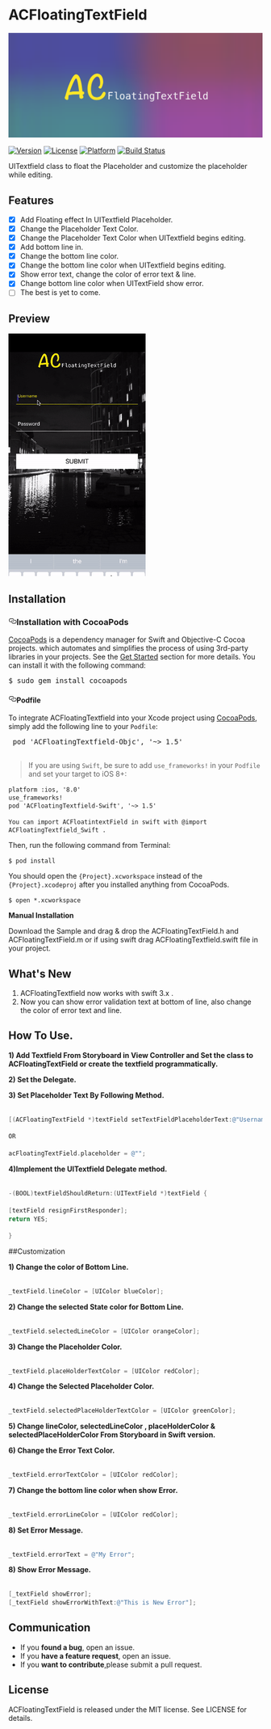 # ACFloatingTextField

![ACFloatingTextfield](https://github.com/ErAbhishekChandani/ACFloatingTextfield/blob/master/ACFloatingField.png "ACFloatingTextfield")

[![Version](https://img.shields.io/cocoapods/v/ACFloatingTextfield-Objc.svg?style=flat)](https://cocoapods.org/pods/ACFloatingTextfield-Objc)
[![License](https://img.shields.io/cocoapods/l/ACFloatingTextfield-Objc.svg?style=flat)](https://cocoapods.org/pods/ACFloatingTextfield-Objc)
[![Platform](https://img.shields.io/cocoapods/p/ACFloatingTextfield-Objc.svg?style=flat)](https://cocoapods.org/pods/ACFloatingTextfield-Objc)
[![Build Status](https://travis-ci.org/ErAbhishekChandani/ACFloatingTextfield.svg?branch=master)](https://travis-ci.org/ErAbhishekChandani/ACFloatingTextfield)

UITextfield class to float the Placeholder and customize the placeholder while editing.

## Features

- [x] Add Floating effect In UITextfield Placeholder.
- [x] Change the Placeholder Text Color.
- [x] Change the Placeholder Text Color when UITextfield begins editing.
- [x] Add bottom line in.
- [x] Change the bottom line color.
- [x] Change the bottom line color when UITextfield begins editing.
- [x] Show error text, change the color of error text & line.
- [x] Change bottom line color when UITextField show error.
- [ ] The best is yet to come.

## Preview

![ACFloatingTextfieldGIF](https://github.com/ErAbhishekChandani/ACFloatingTextfield/blob/master/Example/ACFloatingTextifield.gif)

## Installation

<h3><a id="user-content-installation-with-cocoapods" class="anchor" href="#installation-with-cocoapods" aria-hidden="true"><svg aria-hidden="true" class="octicon octicon-link" height="16" version="1.1" viewBox="0 0 16 16" width="16"><path d="M4 9h1v1H4c-1.5 0-3-1.69-3-3.5S2.55 3 4 3h4c1.45 0 3 1.69 3 3.5 0 1.41-.91 2.72-2 3.25V8.59c.58-.45 1-1.27 1-2.09C10 5.22 8.98 4 8 4H4c-.98 0-2 1.22-2 2.5S3 9 4 9zm9-3h-1v1h1c1 0 2 1.22 2 2.5S13.98 12 13 12H9c-.98 0-2-1.22-2-2.5 0-.83.42-1.64 1-2.09V6.25c-1.09.53-2 1.84-2 3.25C6 11.31 7.55 13 9 13h4c1.45 0 3-1.69 3-3.5S14.5 6 13 6z"></path></svg></a>Installation with CocoaPods</h3>

<p><a href="http://cocoapods.org">CocoaPods</a> is a dependency manager for Swift and Objective-C Cocoa projects.
which automates and simplifies the process of using 3rd-party libraries in your projects.
See the <a href="https://cocoapods.org/#get_started">Get Started</a> section for more details.
You can install it with the following command:</p>

<div class="highlight highlight-source-shell"><pre>$ sudo gem install cocoapods</pre></div>

<h4><a id="user-content-podfile" class="anchor" href="#podfile" aria-hidden="true"><svg aria-hidden="true" class="octicon octicon-link" height="16" version="1.1" viewBox="0 0 16 16" width="16"><path d="M4 9h1v1H4c-1.5 0-3-1.69-3-3.5S2.55 3 4 3h4c1.45 0 3 1.69 3 3.5 0 1.41-.91 2.72-2 3.25V8.59c.58-.45 1-1.27 1-2.09C10 5.22 8.98 4 8 4H4c-.98 0-2 1.22-2 2.5S3 9 4 9zm9-3h-1v1h1c1 0 2 1.22 2 2.5S13.98 12 13 12H9c-.98 0-2-1.22-2-2.5 0-.83.42-1.64 1-2.09V6.25c-1.09.53-2 1.84-2 3.25C6 11.31 7.55 13 9 13h4c1.45 0 3-1.69 3-3.5S14.5 6 13 6z"></path></svg></a>Podfile</h4>

<p>To integrate ACFloatingTextfield into your Xcode project using <a href="http://cocoapods.org">CocoaPods</a>, simply add the following line to your <code>Podfile</code>:</p>

<div class="highlight highlight-source-ruby"><pre> pod 'ACFloatingTextfield-Objc', '~> 1.5'
 <span class="pl-s"></span></pre></div>

<blockquote>
<p>If you are using <code>Swift</code>, be sure to add <code>use_frameworks!</code> in your <code>Podfile</code> and set your target to iOS 8+:</p>
</blockquote>

<pre><code>platform :ios, '8.0'
use_frameworks!
pod 'ACFloatingTextfield-Swift', '~> 1.5'

You can import ACFloatintextField in swift with @import ACFloatingTextfield_Swift .
</code></pre>

<p>Then, run the following command from Terminal:</p>

<pre><code>$ pod install
</code></pre>

<p>You should open the <code>{Project}.xcworkspace</code> instead of the <code>{Project}.xcodeproj</code> after you installed anything from CocoaPods.</p>

<pre><code>$ open *.xcworkspace 
</code></pre>

**Manual Installation**

Download the Sample and drag & drop the ACFloatingTextField.h and ACFloatingTextField.m or if using swift drag ACFloatingTextfield.swift file in your project.

## What's New

1. ACFloatingTextfield now works with swift 3.x .
2. Now you can show error validation text at bottom of line, also change the color of error text and line.

## How To Use.

**1) Add Textfield From Storyboard in View Controller and Set the class to ACFloatingTextField or create the textfield programmatically.**

**2) Set the Delegate.**

**3) Set Placeholder Text By Following Method.**

```objective-c

[(ACFloatingTextField *)textField setTextFieldPlaceholderText:@"Username"];

OR

acFloatingTextField.placeholder = @"";

```

**4)Implement the UITextfield Delegate method.**

```objective-c

-(BOOL)textFieldShouldReturn:(UITextField *)textField {

[textField resignFirstResponder];
return YES;

}

```

##Customization

**1) Change the color of Bottom Line.** 

```objective-c

_textField.lineColor = [UIColor blueColor];

```

**2) Change the selected State color for Bottom Line.**

```objective-c

_textField.selectedLineColor = [UIColor orangeColor];

```

**3) Change the Placeholder Color.**

```objective-c

_textField.placeHolderTextColor = [UIColor redColor];

```

**4) Change the Selected Placeholder Color.**

```objective-c

_textField.selectedPlaceHolderTextColor = [UIColor greenColor];

```

**5) Change lineColor, selectedLineColor , placeHolderColor & selectedPlaceHolderColor From Storyboard in Swift version.**

**6) Change the Error Text Color.**

```objective-c

_textField.errorTextColor = [UIColor redColor];

```
**7) Change the bottom line color when show Error.**

```objective-c

_textField.errorLineColor = [UIColor redColor];

```
**8) Set Error Message.**

```objective-c

_textField.errorText = @"My Error";

```
**8) Show Error Message.**

```objective-c

[_textField showError];
[_textField showErrorWithText:@"This is New Error"];

```

## Communication

- If you **found a bug**, open an issue.
- If you **have a feature request**, open an issue.
- If you **want to contribute**,please submit a pull request.

## License

ACFloatingTextField is released under the MIT license. See LICENSE for details.
